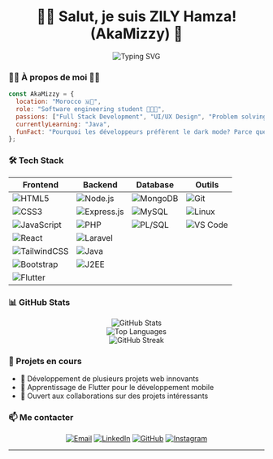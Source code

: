 # <h1 align="center">👨‍💻 Salut, je suis ZILY Hamza! (AkaMizzy) 🚀</h1>

<div align="center">
  <img src="https://readme-typing-svg.herokuapp.com?font=Fira+Code&pause=1000&color=2E96F7&center=true&vCenter=true&width=435&lines=Full+Stack+Developer;Frontend+Enthusiast;Always+Learning" alt="Typing SVG" />
</div>

### 🧑‍💻 À propos de moi 🧑‍💻

```javascript
const AkaMizzy = {
  location: "Morocco 🇲🦁",
  role: "Software engineering student 👨‍💻✅",
  passions: ["Full Stack Development", "UI/UX Design", "Problem solving"],
  currentlyLearning: "Java",
  funFact: "Pourquoi les développeurs préfèrent le dark mode? Parce que les bugs sont comme les cafards - ils se cachent dans l'obscurité! 🪲"
};
```

### 🛠️ Tech Stack

<div align="center">

| Frontend | Backend | Database | Outils |
|----------|---------|-----------|--------|
| ![HTML5](https://img.shields.io/badge/-HTML5-E34F26?style=flat&logo=html5&logoColor=white) | ![Node.js](https://img.shields.io/badge/-Node.js-339933?style=flat&logo=nodedotjs&logoColor=white) | ![MongoDB](https://img.shields.io/badge/-MongoDB-47A248?style=flat&logo=mongodb&logoColor=white) | ![Git](https://img.shields.io/badge/-Git-F05032?style=flat&logo=git&logoColor=white) |
| ![CSS3](https://img.shields.io/badge/-CSS3-1572B6?style=flat&logo=css3&logoColor=white) | ![Express.js](https://img.shields.io/badge/-Express.js-000000?style=flat&logo=express&logoColor=white) | ![MySQL](https://img.shields.io/badge/-MySQL-4479A1?style=flat&logo=mysql&logoColor=white) | ![Linux](https://img.shields.io/badge/-Linux-FCC624?style=flat&logo=linux&logoColor=black) |
| ![JavaScript](https://img.shields.io/badge/-JavaScript-F7DF1E?style=flat&logo=javascript&logoColor=black) | ![PHP](https://img.shields.io/badge/-PHP-777BB4?style=flat&logo=php&logoColor=white) | ![PL/SQL](https://img.shields.io/badge/-PLSQL-F80000?style=flat&logo=oracle&logoColor=white) | ![VS Code](https://img.shields.io/badge/-VS%20Code-007ACC?style=flat&logo=visual-studio-code&logoColor=white) |
| ![React](https://img.shields.io/badge/-React-61DAFB?style=flat&logo=react&logoColor=black) | ![Laravel](https://img.shields.io/badge/-Laravel-FF2D20?style=flat&logo=laravel&logoColor=white) | | |
| ![TailwindCSS](https://img.shields.io/badge/-TailwindCSS-06B6D4?style=flat&logo=tailwindcss&logoColor=white) | ![Java](https://img.shields.io/badge/-Java-007396?style=flat&logo=java&logoColor=white) | | |
| ![Bootstrap](https://img.shields.io/badge/-Bootstrap-7952B3?style=flat&logo=bootstrap&logoColor=white) | ![J2EE](https://img.shields.io/badge/-J2EE-007396?style=flat&logo=java&logoColor=white) | | |
| ![Flutter](https://img.shields.io/badge/-Flutter-02569B?style=flat&logo=flutter&logoColor=white) | | | |

</div>

### 📊 GitHub Stats

<div align="center">
  <img src="https://github-readme-stats.vercel.app/api?username=Akamizzy&show_icons=true&theme=tokyonight" alt="GitHub Stats" />
  <br>
  <img src="https://github-readme-stats.vercel.app/api/top-langs?username=akamizzy&show_icons=true&layout=compact&theme=tokyonight" alt="Top Languages" />
  <br>
  <img src="https://github-readme-streak-stats.herokuapp.com/?user=akamizzy&theme=tokyonight" alt="GitHub Streak" />
</div>

### 🌟 Projets en cours
- 🔭 Développement de plusieurs projets web innovants
- 🌱 Apprentissage de Flutter pour le développement mobile
- 👯 Ouvert aux collaborations sur des projets intéressants

### 📫 Me contacter

<div align="center">

[![Email](https://img.shields.io/badge/-Email-D14836?style=for-the-badge&logo=gmail&logoColor=white)](mailto:hamzazily@gmail.com)
[![LinkedIn](https://img.shields.io/badge/-LinkedIn-0077B5?style=for-the-badge&logo=linkedin&logoColor=white)](https://www.linkedin.com/in/hamza-zily-5a9270302/)
[![GitHub](https://img.shields.io/badge/-GitHub-181717?style=for-the-badge&logo=github&logoColor=white)](https://github.com/AkaMizzy)
[![Instagram](https://img.shields.io/badge/-Instagram-E4405F?style=for-the-badge&logo=instagram&logoColor=white)](https://www.instagram.com/mizzy.in4k/)

</div>

---
